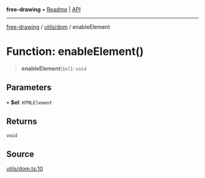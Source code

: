**free-drawing** • [Readme](../../../README.md) \| [API](../../../modules.md)

***

[free-drawing](../../../README.md) / [utils/dom](../README.md) / enableElement

# Function: enableElement()

> **enableElement**(`$el`): `void`

## Parameters

• **$el**: `HTMLElement`

## Returns

`void`

## Source

[utils/dom.ts:10](https://github.com/fabienwnklr/free-drawing/blob/master/src/utils/dom.ts#L10)
